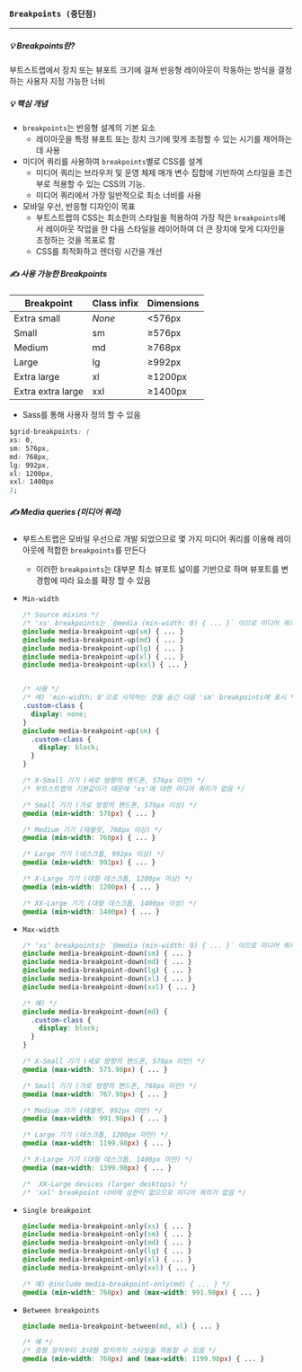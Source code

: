 ### `Breakpoints (중단점)`

***

##### 💡 Breakpoints란?

부트스트랩에서 장치 또는 뷰포트 크기에 걸쳐 반응형 레이아웃이 작동하는 방식을 결정하는 사용자 지정 가능한 너비





##### 💡 핵심 개념

- `breakpoints`는 반응형 설계의 기본 요소
  - 레이아웃을 특정 뷰포트 또는 장치 크기에 맞게 조정할 수 있는 시기를 제어하는데 사용
- 미디어 쿼리를 사용하여 `breakpoints`별로 CSS를 설계
  - 미디어 쿼리는 브라우저 및 운영 체제 매개 변수 집합에 기반하여 스타일을 조건부로 적용할 수 있는 CSS의 기능.
  - 미디어 쿼리에서 가장 일반적으로 최소 너비를 사용
- 모바일 우선, 반응형 디자인이 목표
  - 부트스트랩의 CSS는 최소한의 스타일을 적용하여 가장 작은 `breakpoints`에서 레이아웃 작업을 한 다음 스타일을 레이어하여 더 큰 장치에 맞게 디자인을 조정하는 것을 목표로 함
  - CSS를 최적화하고 렌더링 시간을 개선





##### ✍️ 사용 가능한 Breakpoints

| Breakpoint        | Class infix | Dimensions |
| ----------------- | ----------- | ---------- |
| Extra small       | *None*      | <576px     |
| Small             | sm          | ≥576px     |
| Medium            | md          | ≥768px     |
| Large             | lg          | ≥992px     |
| Extra large       | xl          | ≥1200px    |
| Extra extra large | xxl         | ≥1400px    |

- Sass를 통해 사용자 정의 할 수 있음

```css
$grid-breakpoints: (
xs: 0,
sm: 576px,
md: 768px,
lg: 992px,
xl: 1200px,
xxl: 1400px
);
```





##### ✍️ Media queries (미디어 쿼리)

- 부트스트랩은 모바일 우선으로 개발 되었으므로 몇 가지 미디어 쿼리를 이용해 레이아웃에 적합한 `breakpoints`를 만든다
  - 이러한 `breakpoints`는 대부분 최소 뷰포트 넓이를 기반으로 하며 뷰포트를 변경함에 따라 요소를 확장 할 수 있음

- `Min-width`

  ```css
  /* Source mixins */
  /* 'xs' breakpoints는 `@media (min-width: 0) { ... }` 이므로 미디어 쿼리가 필요하지 않음*/
  @include media-breakpoint-up(sm) { ... }
  @include media-breakpoint-up(md) { ... }
  @include media-breakpoint-up(lg) { ... }
  @include media-breakpoint-up(xl) { ... }
  @include media-breakpoint-up(xxl) { ... }
  
  
  /* 사용 */
  /* 예) 'min-width: 0'으로 시작하는 것을 숨긴 다음 'sm' breakpoints에 표시 */
  .custom-class {
    display: none;
  }
  @include media-breakpoint-up(sm) {
    .custom-class {
      display: block;
    }
  }
  ```

  ```css
  /* X-Small 기기 (세로 방향의 핸드폰, 576px 미만) */
  /* 부트스트랩의 기본값이기 때문에 'xs'에 대한 미디어 쿼리가 없음 */
  
  /* Small 기기 (가로 방향의 핸드폰, 576px 이상) */
  @media (min-width: 576px) { ... }
  
  /* Medium 기기 (태블릿, 768px 이상) */
  @media (min-width: 768px) { ... }
  
  /* Large 기기 (데스크톱, 992px 이상) */
  @media (min-width: 992px) { ... }
  
  /* X-Large 기기 (대형 데스크톱, 1200px 이상) */
  @media (min-width: 1200px) { ... }
  
  /* XX-Large 기기 (대형 데스크톱, 1400px 이상) */
  @media (min-width: 1400px) { ... }
  ```

- `Max-width`

  ```css
  /* 'xs' breakpoints는 `@media (min-width: 0) { ... }` 이므로 미디어 쿼리가 필요하지 않음*/
  @include media-breakpoint-down(sm) { ... }
  @include media-breakpoint-down(md) { ... }
  @include media-breakpoint-down(lg) { ... }
  @include media-breakpoint-down(xl) { ... }
  @include media-breakpoint-down(xxl) { ... }
  
  /* 예) */
  @include media-breakpoint-down(md) {
    .custom-class {
      display: block;
    }
  }
  ```

  ```css
  /* X-Small 기기 (세로 뱡향의 핸드폰, 576px 미만) */
  @media (max-width: 575.98px) { ... }
  
  /* Small 기기 (가로 방향의 핸드폰, 768px 미만) */
  @media (max-width: 767.98px) { ... }
  
  /* Medium 기기 (태블릿, 992px 미만) */
  @media (max-width: 991.98px) { ... }
  
  /* Large 기기 (데스크톱, 1200px 미만) */
  @media (max-width: 1199.98px) { ... }
  
  /* X-Large 기기 (대형 데스크톱, 1400px 미만) */
  @media (max-width: 1399.98px) { ... }
  
  /*  XX-Large devices (larger desktops) */
  /* 'xxl' breakpoint 너비에 상한이 없으므로 미디어 쿼리가 없음 */
  ```

- `Single breakpoint`

  ```css
  @include media-breakpoint-only(xs) { ... }
  @include media-breakpoint-only(sm) { ... }
  @include media-breakpoint-only(md) { ... }
  @include media-breakpoint-only(lg) { ... }
  @include media-breakpoint-only(xl) { ... }
  @include media-breakpoint-only(xxl) { ... }
  
  /* 예) @include media-breakpoint-only(md) { ... } */
  @media (min-width: 768px) and (max-width: 991.98px) { ... }
  ```

- `Between breakpoints`

  ```css
  @include media-breakpoint-between(md, xl) { ... }
  
  /* 예 */
  /* 중형 장치부터 초대형 장치까지 스타일을 적용할 수 있음 */
  @media (min-width: 768px) and (max-width: 1199.98px) { ... }
  ```

  